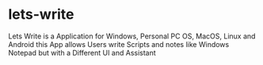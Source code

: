 # lets-write
Lets Write is a Application for Windows, Personal PC OS, MacOS, Linux and Android this App allows Users write Scripts and notes like Windows Notepad but with a Different UI and Assistant 
